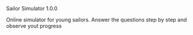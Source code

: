 Sailor Simulator 1.0.0

Online simulator for young sailors. Answer the questions step by step and observe yout progress